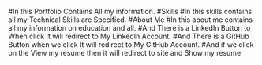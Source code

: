 #In this Portfolio Contains All my information.
#Skills #In this skills contains all my Technical Skills are Specified.
#About Me #In this about me contains all my information on education and all.
#And There is a LinkedIn Button to When click It will redirect to My LinkedIn Account.
#And There is a GitHub Button  when we click It will redirect to My GitHub Account.
#And if we click on the View my resume then it will redirect to site and Show my resume
